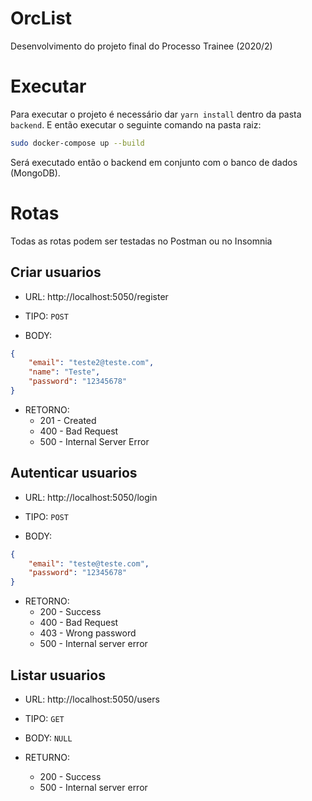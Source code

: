 # OrcList
Desenvolvimento do projeto final do Processo Trainee (2020/2)


# Executar

Para executar o projeto é necessário dar `yarn install` dentro da pasta `backend`. E então executar o seguinte comando na pasta raiz:
```bash
sudo docker-compose up --build
```

Será executado então o backend em conjunto com o banco de dados (MongoDB).


# Rotas

Todas as rotas podem ser testadas no Postman ou no Insomnia

## Criar usuarios

* URL: http://localhost:5050/register
* TIPO: `POST`

* BODY: 
```json
{
	"email": "teste2@teste.com",
	"name": "Teste",
	"password": "12345678"
}
```

* RETORNO:
    * 201 - Created
    * 400 - Bad Request
    * 500 - Internal Server Error


## Autenticar usuarios

* URL: http://localhost:5050/login
* TIPO: `POST`

* BODY:
```json
{
	"email": "teste@teste.com",
	"password": "12345678"
}
```

* RETORNO:
    * 200 - Success
    * 400 - Bad Request
    * 403 - Wrong password
    * 500 - Internal server error

## Listar usuarios

* URL: http://localhost:5050/users
* TIPO: `GET`

* BODY: `NULL`

* RETURNO:
    * 200 - Success
    * 500 - Internal server error

